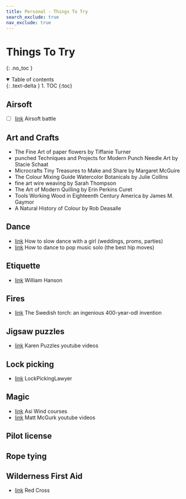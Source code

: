 ```yaml
---
title: Personal - Things To Try
search_exclude: true
nav_exclude: true
---
```


<!-- prettier-ignore-start -->
# Things To Try
{: .no_toc }

<details open markdown="block">
  <summary>
    Table of contents
  </summary>
  {: .text-delta }
1. TOC
{:toc}
</details>

<!-- prettier-ignore-end -->

## Airsoft

-   [ ] [link](https://www.youtube.com/watch?v=_a-8U4roG5c) Airsoft battle

## Art and Crafts

-   The Fine Art of paper flowers by Tiffanie Turner
-   punched Techniques and Projects for Modern Punch Needle Art by Stacie Schaat
-   Microcrafts Tiny Treasures to Make and Share by Margaret McGuire
-   The Colour Mixing Guide Watercolor Botanicals by Julie Collins
-   fine art wire weaving by Sarah Thompson
-   The Art of Modern Quilling by Erin Perkins Curet
-   Tools Working Wood in Eighteenth Century America by James M. Gaymor
-   A Natural History of Colour by Rob Deasalle

## Dance

-   [link](https://www.youtube.com/watch?v=S1qp7r99DcE) How to slow dance with a girl (weddings, proms, parties)
-   [link](https://www.youtube.com/watch?v=w60K81K_Idk) How to dance to pop music solo (the best hip moves)

## Etiquette

-   [link](https://williamhanson.komi.io/) William Hanson

## Fires

-   [link](https://www.youtube.com/watch?v=kqTxWiW8x9o) The Swedish torch: an ingenious 400-year-odl invention

## Jigsaw puzzles

-   [link](https://www.youtube.com/watch?v=0KRToCPAACI) Karen Puzzles youtube videos

## Lock picking

-   [link](https://www.youtube.com/watch?v=fTt1g0ZrzE0) LockPickingLawyer

## Magic

-   [link](https://www.vanishingincmagic.com/magician/Asi-Wind/) Asi Wind courses
-   [link](https://www.youtube.com/@MattMcGurk) Matt McGurk youtube videos

## Pilot license

## Rope tying

## Wilderness First Aid

-   [link](https://www.redcross.org/take-a-class/cpr/wilderness-sports) Red Cross
